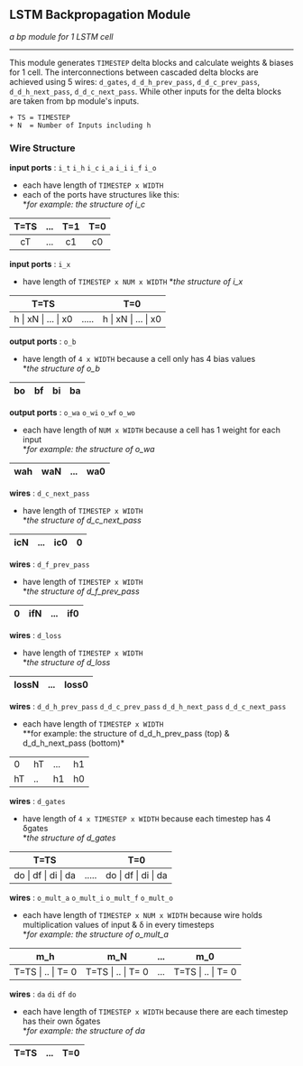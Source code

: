 ## LSTM Backpropagation Module
*a bp module for 1 LSTM cell*
___
This module generates `TIMESTEP` delta blocks and calculate weights & biases for 1 cell.
The interconnections between cascaded delta blocks are achieved using 5 wires: `d_gates`, `d_d_h_prev_pass`, `d_d_c_prev_pass`, `d_d_h_next_pass`, `d_d_c_next_pass`. While other inputs for the delta blocks are taken from bp module's inputs.

    + TS = TIMESTEP
    + N  = Number of Inputs including h

### Wire Structure
**input ports** : `i_t` `i_h` `i_c` `i_a` `i_i` `i_f` `i_o` <br>
- each have length of `TIMESTEP x WIDTH`
- each of the ports have structures like this:<br>
**for example: the structure of i_c*<br>

|    T=TS    | ... | T=1 | T=0 |
| :--------: | :-: | :-: | :-: |
|    cT      | ... | c1  | c0  |

**input ports** : `i_x` <br>
- have length of `TIMESTEP x NUM x WIDTH`
**the structure of i_x*<br>

|            T=TS            |       |             T=0            |
| :------------------------: | :---: | :------------------------: |
| h  \|  xN  \|  ...  \|  x0 | ..... | h  \|  xN  \|  ...  \|  x0 |

**output ports** : `o_b` <br>
- have length of `4 x WIDTH` because a cell only has 4 bias values <br>
**the structure of o_b*<br>

| bo | bf | bi | ba |
| -- | -- | -- | -- |

**output ports** : `o_wa` `o_wi` `o_wf` `o_wo`  <br>
- each have length of `NUM x WIDTH` because a cell has 1 weight for each input <br>
**for example: the structure of o_wa*<br>

| wah | waN | ... | wa0 |
| --- | --- | --- | --- |

**wires** : `d_c_next_pass`  <br>
- have length of `TIMESTEP x WIDTH` <br>
**the structure of d_c_next_pass*<br>

| icN | ... | ic0 |  0  |
| --- | --- | --- | --- |

**wires** : `d_f_prev_pass`  <br>
- have length of `TIMESTEP x WIDTH` <br>
**the structure of d_f_prev_pass*<br>

|  0  | ifN | ... | if0 |
| --- | --- | --- | --- |

**wires** : `d_loss`  <br>
- have length of `TIMESTEP x WIDTH` <br>
**the structure of d_loss*<br>

| lossN | ... | loss0 |
| ----- | --- | ----- |

**wires** : `d_d_h_prev_pass` `d_d_c_prev_pass` `d_d_h_next_pass` `d_d_c_next_pass` <br>
- each have length of `TIMESTEP x WIDTH` <br>
**for example: the structure of d_d_h_prev_pass (top) & d_d_h_next_pass (bottom)*<br>

|    |    |     |    |
| -- | -- | --- | -- |
|  0 | hT | ... | h1 |
| hT | .. | h1  | h0 |

**wires** : `d_gates` <br>
- have length of `4 x TIMESTEP x WIDTH` because each timestep has 4 δgates <br>
**the structure of d_gates*<br>

|            T=TS            |       |             T=0            |
| :------------------------: | :---: | :------------------------: |
| do  \|  df  \|  di  \|  da | ..... | do  \|  df  \|  di  \|  da |

**wires** : `o_mult_a` `o_mult_i` `o_mult_f` `o_mult_o` <br>
- each have length of `TIMESTEP x NUM x WIDTH` because wire holds multiplication values of input & δ in every timesteps <br>
**for example: the structure of o_mult_a*<br>

|            m\_h            |            m\_N            |  ...  |            m\_0            |
| :------------------------: | :------------------------: | :---: | :------------------------: |
|   T=TS  \|  ..  \|  T= 0   |   T=TS  \|  ..  \|  T= 0   |  ...  |   T=TS  \|  ..  \|  T= 0   |

**wires** : `da` `di` `df` `do` <br>
- each have length of `TIMESTEP x WIDTH` because there are each timestep has their own δgates <br>
**for example: the structure of da*<br>

| T=TS | ... | T=0 |
| ---- | --- | --- |

